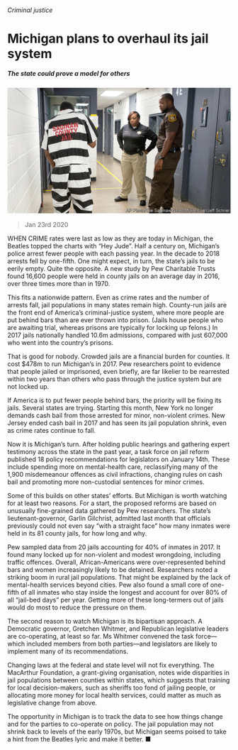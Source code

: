 ###### Criminal justice

# Michigan plans to overhaul its jail system 

##### The state could prove a model for others 

![image](images/20200125_USP003_0.jpg) 

> Jan 23rd 2020 

WHEN CRIME rates were last as low as they are today in Michigan, the Beatles topped the charts with “Hey Jude”. Half a century on, Michigan’s police arrest fewer people with each passing year. In the decade to 2018 arrests fell by one-fifth. One might expect, in turn, the state’s jails to be eerily empty. Quite the opposite. A new study by Pew Charitable Trusts found 16,600 people were held in county jails on an average day in 2016, over three times more than in 1970.

This fits a nationwide pattern. Even as crime rates and the number of arrests fall, jail populations in many states remain high. County-run jails are the front end of America’s criminal-justice system, where more people are put behind bars than are ever thrown into prison. (Jails house people who are awaiting trial, whereas prisons are typically for locking up felons.) In 2017 jails nationally handled 10.6m admissions, compared with just 607,000 who went into the country’s prisons.


That is good for nobody. Crowded jails are a financial burden for counties. It cost $478m to run Michigan’s in 2017. Pew researchers point to evidence that people jailed or imprisoned, even briefly, are far likelier to be rearrested within two years than others who pass through the justice system but are not locked up.

If America is to put fewer people behind bars, the priority will be fixing its jails. Several states are trying. Starting this month, New York no longer demands cash bail from those arrested for minor, non-violent crimes. New Jersey ended cash bail in 2017 and has seen its jail population shrink, even as crime rates continue to fall.

Now it is Michigan’s turn. After holding public hearings and gathering expert testimony across the state in the past year, a task force on jail reform published 18 policy recommendations for legislators on January 14th. These include spending more on mental-health care, reclassifying many of the 1,900 misdemeanour offences as civil infractions, changing rules on cash bail and promoting more non-custodial sentences for minor crimes.

Some of this builds on other states’ efforts. But Michigan is worth watching for at least two reasons. For a start, the proposed reforms are based on unusually fine-grained data gathered by Pew researchers. The state’s lieutenant-governor, Garlin Gilchrist, admitted last month that officials previously could not even say “with a straight face” how many inmates were held in its 81 county jails, for how long and why.

Pew sampled data from 20 jails accounting for 40% of inmates in 2017. It found many locked up for non-violent and modest wrongdoing, including traffic offences. Overall, African-Americans were over-represented behind bars and women increasingly likely to be detained. Researchers noted a striking boom in rural jail populations. That might be explained by the lack of mental-health services beyond cities. Pew also found a small core of one-fifth of all inmates who stay inside the longest and account for over 80% of all “jail-bed days” per year. Getting more of these long-termers out of jails would do most to reduce the pressure on them.

The second reason to watch Michigan is its bipartisan approach. A Democratic governor, Gretchen Whitmer, and Republican legislative leaders are co-operating, at least so far. Ms Whitmer convened the task force—which included members from both parties—and legislators are likely to implement many of its recommendations.

Changing laws at the federal and state level will not fix everything. The MacArthur Foundation, a grant-giving organisation, notes wide disparities in jail populations between counties within states, which suggests that training for local decision-makers, such as sheriffs too fond of jailing people, or allocating more money for local health services, could matter as much as legislative change from above.

The opportunity in Michigan is to track the data to see how things change and for the parties to co-operate on policy. The jail population may not shrink back to levels of the early 1970s, but Michigan seems poised to take a hint from the Beatles lyric and make it better. ■

